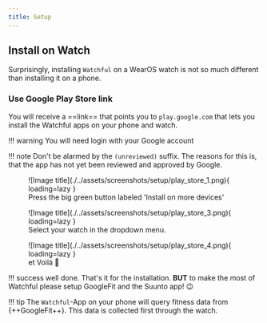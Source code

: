```yaml
---
title: Setup
---
```


## Install on Watch

Surprisingly, installing `Watchful` on a WearOS watch is not so much different than installing it on a phone.

### Use Google Play Store link

You will receive a ==link== that points you to `play.google.com` that lets you install the Watchful apps on your phone and watch.

<!-- prettier-ignore-start -->
!!! warning
    You will need login with your Google account
<!-- prettier-ignore-end -->

<!-- prettier-ignore-start -->
!!! note
    Don't be alarmed by the `(unreviewed)` suffix. The reasons for this is, that the app has not yet been
    reviewed and approved by Google.
<!-- prettier-ignore-end -->

<figure markdown>
![Image title](./../assets/screenshots/setup/play_store_1.png){ loading=lazy }
  <figcaption>Press the big green button labeled 'Install on more devices' </figcaption>
</figure>

<figure markdown>
![Image title](./../assets/screenshots/setup/play_store_3.png){ loading=lazy }
  <figcaption>Select your watch in the dropdown menu.</figcaption>
</figure>

<figure markdown>
![Image title](./../assets/screenshots/setup/play_store_4.png){ loading=lazy }
  <figcaption>et Voilá  🎉</figcaption>
</figure>

<!-- prettier-ignore-start -->
!!! success
    well done. That's it for the installation. **BUT** to make the most of Watchful please setup 
    GoogleFit and the Suunto app! :wink:
<!-- prettier-ignore-start -->



<!-- prettier-ignore-start -->
!!! tip
    The `Watchful`-App on your phone will query fitness data from {++GoogleFit++}. This data is collected first through the
    watch.  
<!-- prettier-ignore-end -->
